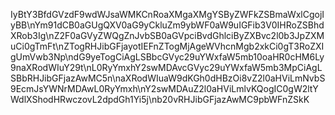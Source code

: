 IyBtY3BfdGVzdF9wdWJsaWMKCnRoaXMgaXMgYSByZWFkZSBmaWxlCgojIyBB\nYm91dCB0aGUgQXV0aG9yCkluZm9ybWF0aW9uIGFib3V0IHRoZSBhdXRob3Ig\nZ2F0aGVyZWQgZnJvbSB0aGVpciBvdGhlciByZXBvc2l0b3JpZXMuCi0gTmFt\nZTogRHJibGFjayotIEFnZTogMjAgeWVhcnMgb2xkCi0gT3RoZXIgUmVwb3Np\ndG9yeTogCiAgLSBbcGVyc29uYWxfaW5mb10oaHR0cHM6Ly9naXRodWIuY29t\nL0RyYmxhY2swMDAvcGVyc29uYWxfaW5mb3MpCiAgLSBbRHJibGFjazAwMC5n\naXRodWIuaW9dKGh0dHBzOi8vZ2l0aHViLmNvbS9EcmJsYWNrMDAwL0RyYmxh\nY2swMDAuZ2l0aHViLmlvKQogIC0gW2ltYWdlXShodHRwczovL2dpdGh1Yi5j\nb20vRHJibGFjazAwMC9pbWFnZSkK